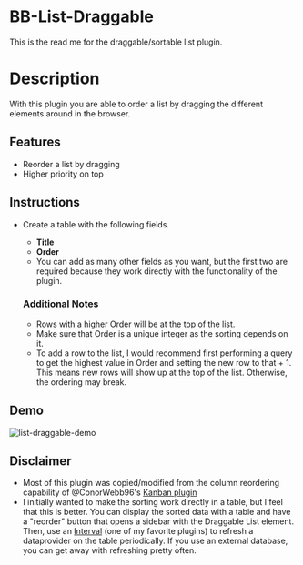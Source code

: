 # BB-List-Draggable
This is the read me for the draggable/sortable list plugin.

# Description
With this plugin you are able to order a list by dragging the different elements around in the browser.

## Features
* Reorder a list by dragging
* Higher priority on top

## Instructions
* Create a table with the following fields.
    * **Title**
    * **Order**
    * You can add as many other fields as you want, but the first two are required because they work directly with the functionality of the plugin.

    ### Additional Notes
    * Rows with a higher Order will be at the top of the list.
    * Make sure that Order is a unique integer as the sorting depends on it.
    * To add a row to the list, I would recommend first performing a query to get the highest value in Order and setting the new row to that + 1. This means new rows will show up at the top of the list. Otherwise, the ordering may break.

## Demo
![list-draggable-demo](https://github.com/R2bEEaton/bb-kanban-draggable/assets/34921506/54985b26-7b91-4b18-8f24-4f8fe4e38292)

## Disclaimer
* Most of this plugin was copied/modified from the column reordering capability of @ConorWebb96's [Kanban plugin](https://github.com/ConorWebb96/bb-kanban-draggable/blob/main/src/components/ColumnsSort.svelte)
* I initially wanted to make the sorting work directly in a table, but I feel that this is better. You can display the sorted data with a table and have a "reorder" button that opens a sidebar with the Draggable List element. Then, use an [Interval](https://github.com/MartinPicc/budibase-interval-plugin) (one of my favorite plugins) to refresh a dataprovider on the table periodically. If you use an external database, you can get away with refreshing pretty often.
